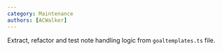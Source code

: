 ```yaml
---
category: Maintenance
authors: [ACWalker]
---
```


Extract, refactor and test note handling logic from `goaltemplates.ts` file.
